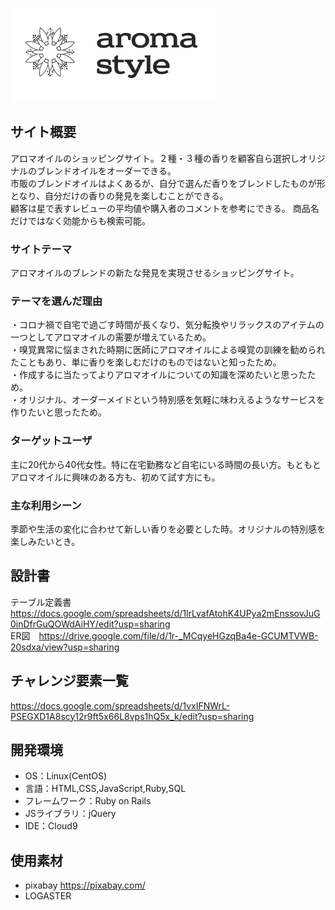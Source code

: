 ![Aroma Style](./logo_image.png)

## サイト概要
アロマオイルのショッピングサイト。２種・３種の香りを顧客自ら選択しオリジナルのブレンドオイルをオーダーできる。<br>
市販のブレンドオイルはよくあるが、自分で選んだ香りをブレンドしたものが形となり、自分だけの香りの発見を楽しむことができる。<br>
顧客は星で表すレビューの平均値や購入者のコメントを参考にできる。
商品名だけではなく効能からも検索可能。

### サイトテーマ
アロマオイルのブレンドの新たな発見を実現させるショッピングサイト。<br>


### テーマを選んだ理由
・コロナ禍で自宅で過ごす時間が長くなり、気分転換やリラックスのアイテムの一つとしてアロマオイルの需要が増えているため。<br>
・嗅覚異常に悩まされた時期に医師にアロマオイルによる嗅覚の訓練を勧められたこともあり、単に香りを楽しむだけのものではないと知ったため。<br>
・作成するに当たってよりアロマオイルについての知識を深めたいと思ったため。<br>
・オリジナル、オーダーメイドという特別感を気軽に味わえるようなサービスを作りたいと思ったため。

### ターゲットユーザ
主に20代から40代女性。特に在宅勤務など自宅にいる時間の長い方。もともとアロマオイルに興味のある方も、初めて試す方にも。

### 主な利用シーン
季節や生活の変化に合わせて新しい香りを必要とした時。オリジナルの特別感を楽しみたいとき。

## 設計書
テーブル定義書 https://docs.google.com/spreadsheets/d/1lrLvafAtohK4UPya2mEnssovJuG0inDfrGuQOWdAiHY/edit?usp=sharing<br>
ER図　https://drive.google.com/file/d/1r-_MCqyeHGzqBa4e-GCUMTVWB-20sdxa/view?usp=sharing

## チャレンジ要素一覧
 https://docs.google.com/spreadsheets/d/1vxIFNWrL-PSEGXD1A8scy12r9ft5x66L8vps1hQ5x_k/edit?usp=sharing


## 開発環境
- OS：Linux(CentOS)
- 言語：HTML,CSS,JavaScript,Ruby,SQL
- フレームワーク：Ruby on Rails
- JSライブラリ：jQuery
- IDE：Cloud9

## 使用素材
- pixabay  https://pixabay.com/
- LOGASTER

